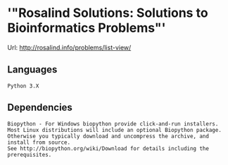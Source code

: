 # '"Rosalind Solutions: Solutions to Bioinformatics Problems"'


Url: http://rosalind.info/problems/list-view/

## Languages
	Python 3.X 

## Dependencies
	Biopython - For Windows biopython provide click-and-run installers. Most Linux distributions will include an optional Biopython package. Otherwise you typically download and uncompress the archive, and install from source. 
	See http://biopython.org/wiki/Download for details including the prerequisites.



